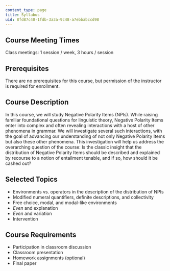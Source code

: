 ```yaml
---
content_type: page
title: Syllabus
uid: 8fd87c40-1fdb-3a3a-9c48-a7ebbabccd98
---
```


Course Meeting Times
--------------------

Class meetings: 1 session / week, 3 hours / session

Prerequisites
-------------

There are no prerequisites for this course, but permission of the instructor is required for enrollment.

Course Description
------------------

In this course, we will study Negative Polarity Items (NPIs). While raising familiar foundational questions for linguistic theory, Negative Polarity Items enter into complex and often revealing interactions with a host of other phenomena in grammar. We will investigate several such interactions, with the goal of advancing our understanding of not only Negative Polarity Items but also these other phenomena. This investigation will help us address the overarching question of the course: Is the classic insight that the distribution of Negative Polarity Items should be described and explained by recourse to a notion of entailment tenable, and if so, how should it be cashed out?

Selected Topics
---------------

*   Environments vs. operators in the description of the distribution of NPIs
*   Modified numeral quantifiers, definite descriptions, and collectivity
*   Free choice, modal, and modal-like environments
*   _Even_ and explanation
*   _Even_ and variation
*   Intervention

Course Requirements
-------------------

*   Participation in classroom discussion
*   Classroom presentation
*   Homework assignments (optional)
*   Final paper